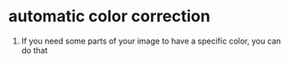 # automatic color correction
1. If you need some parts of your image to have a specific color, you can do that